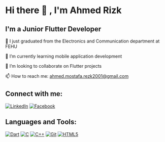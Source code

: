 # Hi there 👋 , I'm Ahmed Rizk

## I'm a Junior Flutter Developer  

🔭 I just graduated from the Electronics and Communication department at FEHU

🌱 I’m currently learning mobile application development

👯 I’m looking to collaborate on Flutter projects

📫 How to reach me: [ahmed.mostafa.rezk2001@gmail.com](mailto:ahmed.mostafa.rezk2001@gmail.com)

## Connect with me:
[![LinkedIn](https://img.icons8.com/color/48/000000/linkedin.png)](https://www.linkedin.com/in/yourprofile)
[![Facebook](https://img.icons8.com/color/48/000000/facebook.png)](https://www.facebook.com/yourprofile)

## Languages and Tools:
[![Dart](https://img.icons8.com/color/48/000000/dart.png)](https://dart.dev)
[![C](https://img.icons8.com/color/48/000000/c-programming.png)](https://en.wikipedia.org/wiki/C_(programming_language))
[![C++](https://img.icons8.com/color/48/000000/c-plus-plus-logo.png)](https://en.wikipedia.org/wiki/C%2B%2B)
[![Git](https://img.icons8.com/color/48/000000/git.png)](https://git-scm.com)
[![HTML5](https://img.icons8.com/color/48/000000/html-5.png)](https://developer.mozilla.org/en-US/docs/Web/Guide/HTML/HTML5)
